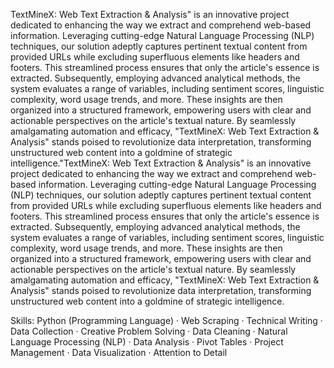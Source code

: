 TextMineX: Web Text Extraction & Analysis" is an innovative project dedicated to enhancing the way we extract and comprehend web-based information. Leveraging cutting-edge Natural Language Processing (NLP) techniques, our solution adeptly captures pertinent textual content from provided URLs while excluding superfluous elements like headers and footers. This streamlined process ensures that only the article's essence is extracted. Subsequently, employing advanced analytical methods, the system evaluates a range of variables, including sentiment scores, linguistic complexity, word usage trends, and more. These insights are then organized into a structured framework, empowering users with clear and actionable perspectives on the article's textual nature. By seamlessly amalgamating automation and efficacy, "TextMineX: Web Text Extraction & Analysis" stands poised to revolutionize data interpretation, transforming unstructured web content into a goldmine of strategic intelligence."TextMineX: Web Text Extraction & Analysis" is an innovative project dedicated to enhancing the way we extract and comprehend web-based information. Leveraging cutting-edge Natural Language Processing (NLP) techniques, our solution adeptly captures pertinent textual content from provided URLs while excluding superfluous elements like headers and footers. This streamlined process ensures that only the article's essence is extracted. Subsequently, employing advanced analytical methods, the system evaluates a range of variables, including sentiment scores, linguistic complexity, word usage trends, and more. These insights are then organized into a structured framework, empowering users with clear and actionable perspectives on the article's textual nature. By seamlessly amalgamating automation and efficacy, "TextMineX: Web Text Extraction & Analysis" stands poised to revolutionize data interpretation, transforming unstructured web content into a goldmine of strategic intelligence.


Skills: Python (Programming Language) · Web Scraping · Technical Writing · Data Collection · Creative Problem Solving · Data Cleaning · Natural Language Processing (NLP) · Data Analysis · Pivot Tables · Project Management · Data Visualization · Attention to Detail
